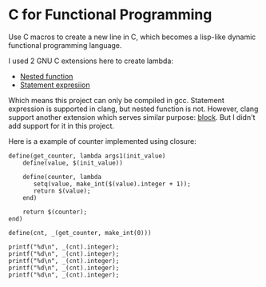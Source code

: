 # C for Functional Programming

Use C macros to create a new line in C, which becomes a lisp-like dynamic functional programming language.

I used 2 GNU C extensions here to create lambda:

- [Nested function]()
- [Statement expresiion]()

Which means this project can only be compiled in gcc. Statement expression is supported in clang, but nested function is not. However, clang support another extension which serves similar purpose: [block](). But I didn't add support for it in this project.

Here is a example of counter implemented using closure:

    define(get_counter, lambda args1(init_value)
        define(value, $(init_value))

        define(counter, lambda
           setq(value, make_int($(value).integer + 1));
           return $(value);
        end)

        return $(counter);
    end)

    define(cnt, _(get_counter, make_int(0)))

    printf("%d\n", _(cnt).integer);
    printf("%d\n", _(cnt).integer);
    printf("%d\n", _(cnt).integer);
    printf("%d\n", _(cnt).integer);
    printf("%d\n", _(cnt).integer);


